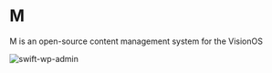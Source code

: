 # M
M is an open-source content management system for the VisionOS

![swift-wp-admin](https://health.developer-pro.com/wp-content/uploads/visionos/swift-wp-admin-1.webp)
